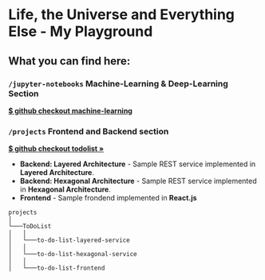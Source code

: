 # Life, the Universe and Everything Else - My Playground
## **What you can find here:**

### `/jupyter-notebooks` Machine-Learning & Deep-Learning Section
<b>[$ github checkout machine-learning](https://github.com/LukSroczynski/playgrounds/tree/master/jupyter-notebooks/machine-learning)</b>

### `/projects` Frontend and Backend section

<b>[$ github checkout todolist »](https://github.com/LukSroczynski/playgrounds/tree/master/projects/ToDoList)</b>

 * **Backend: Layered Architecture** - Sample REST service implemented in <b>Layered Architecture</b>.
 * **Backend: Hexagonal Architecture** - Sample REST service implemented in <b>Hexagonal Architecture</b>. 
 * **Frontend** - Sample frondend implemented in <b>React.js</b>

```
projects 
│
└───ToDoList
│   │
│   └───to-do-list-layered-service
│   │
│   └───to-do-list-hexagonal-service
│   │
│   └───to-do-list-frontend
```
